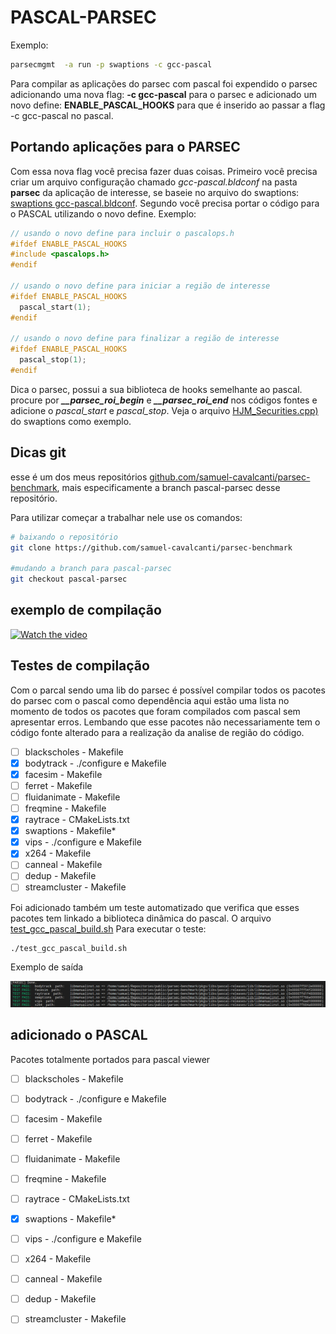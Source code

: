 # PASCAL-PARSEC

Exemplo:

```bash
parsecmgmt  -a run -p swaptions -c gcc-pascal
```

Para compilar as aplicações do parsec com pascal foi expendido
o parsec adicionando uma nova flag: **-c gcc-pascal** para o parsec
e adicionado um novo define: **ENABLE_PASCAL_HOOKS**  para que é
inserido ao passar a flag -c gcc-pascal no pascal.


## Portando aplicações para o PARSEC

Com essa nova flag você precisa fazer duas coisas. Primeiro você precisa
criar um arquivo configuração chamado *gcc-pascal.bldconf* na pasta **parsec**
da aplicação de interesse, se baseie no arquivo do swaptions: [swaptions gcc-pascal.bldconf](pkgs/apps/swaptions/parsec/gcc-pascal.bldconf). Segundo você precisa portar o código para o PASCAL utilizando o novo define.
Exemplo:

```c++
// usando o novo define para incluir o pascalops.h
#ifdef ENABLE_PASCAL_HOOKS
#include <pascalops.h>
#endif

// usando o novo define para iniciar a região de interesse
#ifdef ENABLE_PASCAL_HOOKS
  pascal_start(1);
#endif

// usando o novo define para finalizar a região de interesse
#ifdef ENABLE_PASCAL_HOOKS
  pascal_stop(1);
#endif
```

Dica o parsec, possui a sua biblioteca de hooks semelhante ao pascal.
procure por ***__parsec_roi_begin*** e  ***__parsec_roi_end*** nos códigos
fontes e adicione o *pascal_start* e *pascal_stop*.
Veja o arquivo  [HJM_Securities.cpp)](pkgs/apps/swaptions/src/HJM_Securities.cpp) do swaptions como exemplo.


## Dicas git

esse é um dos meus repositórios [github.com/samuel-cavalcanti/parsec-benchmark](https://github.com/samuel-cavalcanti/parsec-benchmark), mais especificamente a branch pascal-parsec desse repositório.

Para utilizar começar a trabalhar nele use os comandos:

```bash
# baixando o repositório
git clone https://github.com/samuel-cavalcanti/parsec-benchmark

#mudando a branch para pascal-parsec
git checkout pascal-parsec
```


## exemplo de compilação

[![Watch the video](https://img.youtube.com/vi/tC5cU_M9zYw/maxresdefault.jpg)](https://youtu.be/tC5cU_M9zYw)

## Testes de compilação

Com o parcal sendo uma lib do parsec é possível compilar
todos os pacotes do parsec com o pascal como dependência
aqui estão  uma lista no momento de todos os pacotes que
foram compilados com pascal sem apresentar erros.
Lembando que esse pacotes não necessariamente tem o código fonte
alterado para a realização da analise de região do código.

- [ ] blackscholes - Makefile
- [x] bodytrack - ./configure e Makefile
- [x] facesim  - Makefile
- [ ] ferret - Makefile
- [ ] fluidanimate - Makefile
- [ ] freqmine - Makefile
- [x] raytrace - CMakeLists.txt
- [x] swaptions - Makefile*
- [x] vips - ./configure e Makefile
- [x] x264 - Makefile
- [ ] canneal - Makefile
- [ ] dedup  - Makefile
- [ ] streamcluster - Makefile

Foi adicionado também um teste automatizado
que verifica que esses pacotes tem linkado
a biblioteca dinâmica do pascal.
O arquivo [test_gcc_pascal_build.sh](test_gcc_pascal_build.sh)
Para executar o teste:

```bash
./test_gcc_pascal_build.sh
```

Exemplo de saída

![](assets/test_pass.png)


## adicionado o PASCAL

Pacotes totalmente portados para pascal viewer

- [ ] blackscholes - Makefile
- [ ] bodytrack - ./configure e Makefile
- [ ] facesim  - Makefile
- [ ] ferret - Makefile
- [ ] fluidanimate - Makefile
- [ ] freqmine - Makefile
- [ ] raytrace - CMakeLists.txt
- [x] swaptions - Makefile*
- [ ] vips - ./configure e Makefile
- [ ] x264 - Makefile
- [ ] canneal - Makefile
- [ ] dedup  - Makefile
- [ ] streamcluster - Makefile

